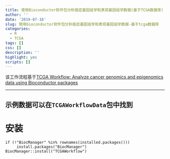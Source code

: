```yaml
---
title: 使用Bioconductor软件包分析癌症基因组学和表观基因组学数据(基于TCGA数据库)
author: ''
date: '2019-07-16'
slug: 使用bioconductor软件包分析癌症基因组学和表观基因组学数据-基于tcga数据库
categories:
  - R
  - TCGA
tags: []
css: []
description: ''
highlight: yes
scripts: []
---
```


该工作流程基于[TCGA Workflow: Analyze cancer genomics and epigenomics data using Bioconductor packages ](https://f1000research.com/articles/5-1542/v2) 

---
示例数据可以在`TCGAWorkflowData`包中找到   
---

# 安装

```
if (!"BiocManager" %in% rownames(installed.packages()))
     install.packages("BiocManager")
BiocManager::install("TCGAWorkflow")
```


